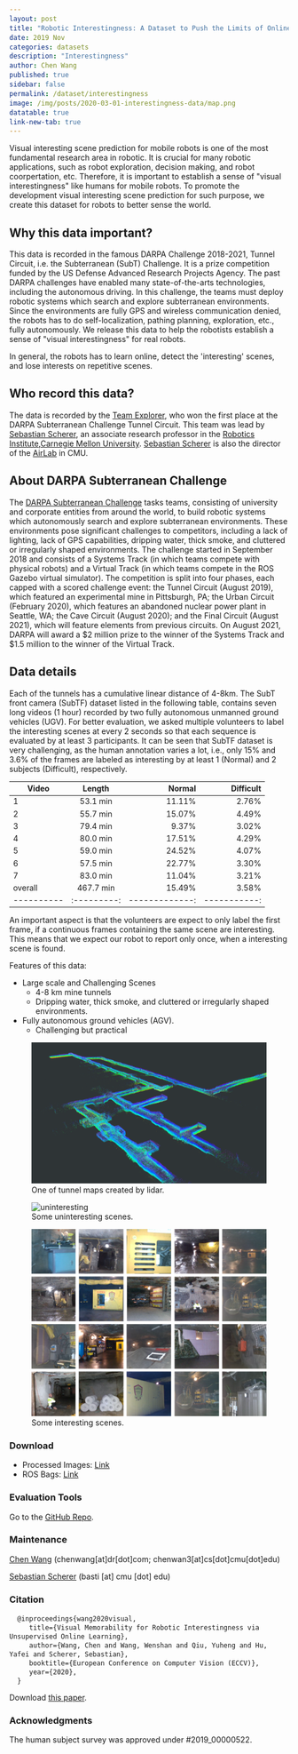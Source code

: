 ```yaml
---
layout: post
title: "Robotic Interestingness: A Dataset to Push the Limits of Online Visual Interesting Scene Prediction"
date: 2019 Nov
categories: datasets
description: "Interestingness"
author: Chen Wang
published: true
sidebar: false
permalink: /dataset/interestingness
image: /img/posts/2020-03-01-interestingness-data/map.png
datatable: true
link-new-tab: true
---
```


Visual interesting scene prediction for mobile robots is one of the most fundamental research area in robotic. It is crucial for many robotic applications, such as robot exploration, decision making, and robot coorpertation, etc. Therefore, it is important to establish a sense of "visual interestingness" like humans for mobile robots. To promote the development visual interesting scene prediction for such purpose, we create this dataset for robots to better sense the world.

## Why this data important?

This data is recorded in the famous DARPA Challenge 2018-2021, Tunnel Circuit, i.e. the Subterranean (SubT) Challenge.
It is a prize competition funded by the US Defense Advanced Research Projects Agency.
The past DARPA challenges have enabled many state-of-the-arts technologies, including the autonomous driving.
In this challenge, the teams must deploy robotic systems which search and explore subterranean environments.
Since the environments are fully GPS and wireless communication denied, the robots has to do self-localization, pathing planning, exploration, etc., fully autonomously.
We release this data to help the robotists establish a sense of "visual interestingness" for real robots.

In general, the robots has to learn online, detect the 'interesting' scenes, and lose interests on repetitive scenes.


## Who record this data?

The data is recorded by the [Team Explorer](https://www.subt-explorer.com), who won the first place at the DARPA Subterranean Challenge Tunnel Circuit.
This team was lead by [Sebastian Scherer](http://theairlab.org/team/sebastian/), an associate research professor in the [Robotics Institute](https://www.ri.cmu.edu),[Carnegie Mellon University](https://www.cmu.edu/). [Sebastian Scherer](http://theairlab.org/team/sebastian/) is also the director of the [AirLab](http://theairlab.org) in CMU.

## About DARPA Subterranean Challenge ##
The [DARPA Subterranean Challenge](https://www.subtchallenge.com/) tasks teams, consisting of university and corporate entities from around the world, to build robotic systems which autonomously search and explore subterranean environments. These environments pose significant challenges to competitors, including a lack of lighting, lack of GPS capabilities, dripping water, thick smoke, and cluttered or irregularly shaped environments. The challenge started in September 2018 and consists of a Systems Track (in which teams compete with physical robots) and a Virtual Track (in which teams compete in the ROS Gazebo virtual simulator). The competition is split into four phases, each capped with a scored challenge event: the Tunnel Circuit (August 2019), which featured an experimental mine in Pittsburgh, PA; the Urban Circuit (February 2020), which features an abandoned nuclear power plant in Seattle, WA; the Cave Circuit (August 2020); and the Final Circuit (August 2021), which will feature elements from previous circuits. On August 2021, DARPA will award a $2 million prize to the winner of the Systems Track and $1.5 million to the winner of the Virtual Track.

## Data details
Each of the tunnels has a cumulative linear distance of 4-8km.
The SubT front camera (SubTF) dataset listed in the following table, contains seven long videos (1 hour) recorded by two fully autonomous unmanned ground vehicles (UGV).
For better evaluation, we asked multiple volunteers to label the interesting scenes at every 2 seconds so that each sequence is evaluated by at least 3 participants.
It can be seen that SubTF dataset is very challenging, as the human annotation varies a lot, i.e., only 15% and 3.6% of the frames are labeled as interesting by at least 1 (Normal) and 2 subjects (Difficult), respectively.

| Video    |   Length  |     Normal   |  Difficult  |
|----------|:---------:|-------------:| -----------:|
|    1     |  53.1 min |   11.11%     |    2.76%    |
|    2     |  55.7 min |   15.07%     |    4.49%    |
|    3     |  79.4 min |    9.37%     |    3.02%    |
|    4     |  80.0 min |   17.51%     |    4.29%    |
|    5     |  59.0 min |   24.52%     |    4.07%    |
|    6     |  57.5 min |   22.77%     |    3.30%    |
|    7     |  83.0 min |   11.04%     |    3.21%    |
| overall  | 467.7 min |    15.49%    |    3.58%    |
|----------|:---------:|-------------:| -----------:|

An important aspect is that the volunteers are expect to only label the first frame, if a continuous frames containing the same scene are interesting.
This means that we expect our robot to report only once, when a interesting scene is found.

Features of this data:
- Large scale and Challenging Scenes
    - 4-8 km mine tunnels
    - Dripping water, thick smoke, and cluttered or irregularly shaped environments.
- Fully autonomous ground vehicles (AGV).
    - Challenging but practical


<figure>
 <img src="/img/posts/2020-03-01-interestingness-data/map.png" alt="Map" />
 <figcaption>
    One of tunnel maps created by lidar.
 </figcaption>
</figure>


<figure>
 <img src="/img/posts/2020-03-01-interestingness-data/uninteresting.png" alt="uninteresting" />
 <figcaption>
    Some uninteresting scenes.
 </figcaption>
</figure>



<figure>
 <img src="/img/posts/2020-03-01-interestingness-data/sample.png" alt="uninteresting" />
 <figcaption>
    Some interesting scenes.
 </figcaption>
</figure>


### Download

 - Processed Images: [Link](https://entuedu-my.sharepoint.com/:f:/g/personal/cwang017_e_ntu_edu_sg/Evz3OmdaXxtLsbZfwz119jwB0QFmo4huww22dqWUkcw0ng?e=bwC8EF)
 - ROS Bags: [Link](https://entuedu-my.sharepoint.com/:f:/g/personal/cwang017_e_ntu_edu_sg/ErrOwe_Y3MdEq_2Y6xVeiBoBMnclhpUd1V-0F1GnxxgFcQ?e=Vom0M2)

### Evaluation Tools

Go to the [GitHub Repo](https://github.com/wang-chen/SubT).

### Maintenance

[Chen Wang](https://chenwang.site) (chenwang[at]dr[dot]com; chenwan3[at]cs[dot]cmu[dot]edu) 

[Sebastian Scherer](http://theairlab.org/team/sebastian/) (basti [at] cmu [dot] edu)


### Citation

      @inproceedings{wang2020visual,
         title={Visual Memorability for Robotic Interestingness via Unsupervised Online Learning},
         author={Wang, Chen and Wang, Wenshan and Qiu, Yuheng and Hu, Yafei and Scherer, Sebastian},
         booktitle={European Conference on Computer Vision (ECCV)},
         year={2020},
      }

Download [this paper](https://arxiv.org/pdf/2005.08829.pdf).

### Acknowledgments 

The human subject survey was approved under #2019_00000522.